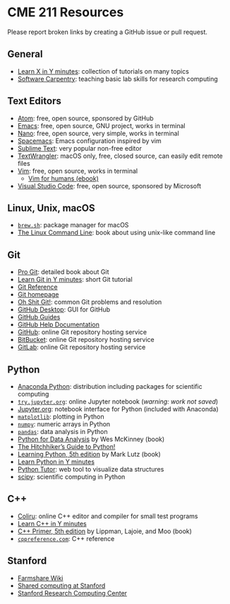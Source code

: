 # CME 211 Resources

Please report broken links by creating a GitHub issue or pull request.

## General

* [Learn X in Y minutes][lxiy]: collection of tutorials on many topics
* [Software Carpentry][software-carpentry]: teaching basic lab skills for research computing

[software-carpentry]: http://software-carpentry.org/
[lxiy]: https://learnxinyminutes.com/

## Text Editors

* [Atom][atom]: free, open source, sponsored by GitHub
* [Emacs][emacs]: free, open source, GNU project, works in terminal
* [Nano][nano]: free, open source, very simple, works in terminal
* [Spacemacs][spacemacs]: Emacs configuration inspired by vim
* [Sublime Text][sublime]: very popular non-free editor
* [TextWrangler][text-wrangler]: macOS only, free, closed source, can easily edit remote files
* [Vim][vim]: free, open source, works in terminal
  * [Vim for humans (ebook)][vim-for-humans]
* [Visual Studio Code][vs-code]: free, open source, sponsored by Microsoft

[atom]: https://atom.io/
[emacs]: https://www.gnu.org/software/emacs/
[nano]: https://www.nano-editor.org/
[spacemacs]: http://spacemacs.org/
[sublime]: https://www.sublimetext.com/
[text-wrangler]: http://www.barebones.com/products/textwrangler/
[vim]: http://www.vim.org/
[vim-for-humans]: https://vimebook.com/en
[vs-code]: https://code.visualstudio.com/

## Linux, Unix, macOS

* [`brew.sh`][homebrew]: package manager for macOS
* [The Linux Command Line][linux-command]: book about using unix-like command line

[homebrew]: http://brew.sh/
[linux-command]: http://linuxcommand.org/

## Git

* [Pro Git][git-book]: detailed book about Git
* [Learn Git in Y minutes][git-lxiny]: short Git tutorial
* [Git Reference][git-ref]
* [Git homepage][git-scm]
* [Oh Shit Git!][git-shit]: common Git problems and resolution
* [GitHub Desktop][github-desktop]: GUI for GitHub
* [GitHub Guides][github-guides]
* [GitHub Help Documentation][github-help]
* [GitHub][github]: online Git repository hosting service
* [BitBucket][bitbucket]: online Git repository hosting service
* [GitLab][gitlab]: online Git repository hosting service

[git-book]: https://git-scm.com/book/en/v2
[git-lxiny]: https://learnxinyminutes.com/docs/git/
[git-ref]: http://gitref.org/
[git-scm]: https://git-scm.com/
[git-shit]: http://ohshitgit.com/
[github-desktop]: https://desktop.github.com/
[github-guides]: https://guides.github.com/
[github-help]: https://help.github.com/
[github]: https://github.com/
[bitbucket]: https://bitbucket.org/
[gitlab]: https://about.gitlab.com/

## Python

* [Anaconda Python][anaconda]: distribution including packages for scientific computing
* [`try.jupyter.org`][jupyter-try]: online Jupyter notebook (*warning: work not saved*)
* [Jupyter.org][jupyter]: notebook interface for Python (included with Anaconda)
* [`matplotlib`][matplotlib]: plotting in Python
* [`numpy`][numpy]: numeric arrays in Python
* [`pandas`][pandas]: data analysis in Python
* [Python for Data Analysis][py-data] by Wes McKinney (book)
* [The Hitchhiker’s Guide to Python!][py-hitchhiker]
* [Learning Python, 5th edition][py-learing] by Mark Lutz (book)
* [Learn Python in Y minutes][py-lxiy]
* [Python Tutor][py-tutor]: web tool to visualize data structures
* [scipy][scipy]: scientific computing in Python

[anaconda]: https://www.continuum.io/downloads
[jupyter-try]: https://try.jupyter.org/
[jupyter]: http://jupyter.org/index.html
[matplotlib]: http://matplotlib.org/
[numpy]: http://numpy.org/
[pandas]: http://pandas.pydata.org/
[py-data]: http://proquest.safaribooksonline.com/9781449323592?uicode=stanford
[py-hitchhiker]: http://docs.python-guide.org/
[py-learing]: http://proquest.safaribooksonline.com/9781449355722?uicode=stanford
[py-lxiy]: https://learnxinyminutes.com/docs/python3/
[py-tutor]: http://www.pythontutor.com/
[scipy]: http://scipy.org/

## C++

* [Coliru][c++-coliru]: online C++ editor and compiler for small test programs
* [Learn C++ in Y minutes][c++-lxiy]
* [C++ Primer, 5th edition][c++-primer] by Lippman, Lajoie, and Moo (book)
* [`cppreference.com`][c++-ref]: C++ reference

[c++-coliru]: http://coliru.stacked-crooked.com/
[c++-lxiy]: https://learnxinyminutes.com/docs/c++/
[c++-primer]: http://proquest.safaribooksonline.com/9780133053043
[c++-ref]: http://en.cppreference.com/w/

## Stanford

* [Farmshare Wiki][farmshare-wiki]
* [Shared computing at Stanford][shared-computing]
* [Stanford Research Computing Center][research-computing]

[farmshare-wiki]: https://web.stanford.edu/group/farmshare/cgi-bin/wiki/index.php/Main_Page
[shared-computing]: https://uit.stanford.edu/service/sharedcomputing
[research-computing]: https://srcc.stanford.edu/
